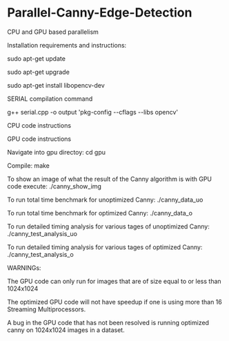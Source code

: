 # Parallel-Canny-Edge-Detection
CPU and GPU based parallelism 


Installation requirements and instructions:

sudo apt-get update

sudo apt-get upgrade

sudo apt-get install libopencv-dev


SERIAL compilation command

g++ serial.cpp -o output 'pkg-config --cflags --libs opencv' 





CPU code instructions






GPU code instructions

Navigate into gpu directoy: cd gpu

Compile: make

To show an image of what the result of the Canny algorithm is with GPU code execute: ./canny_show_img

To run total time benchmark for unoptimized Canny: ./canny_data_uo

To run total time benchmark for optimized Canny: ./canny_data_o

To run detailed timing analysis for various tages of unoptimized Canny: ./canny_test_analysis_uo

To run detailed timing analysis for various tages of optimized Canny: ./canny_test_analysis_o



WARNINGs:

The GPU code can only run for images that are of size equal to or less than 1024x1024

The optimized GPU code will not have speedup if one is using more than 16 Streaming Multiprocessors.

A bug in the GPU code that has not been resolved is running optimized canny on 1024x1024 images in a dataset. 



